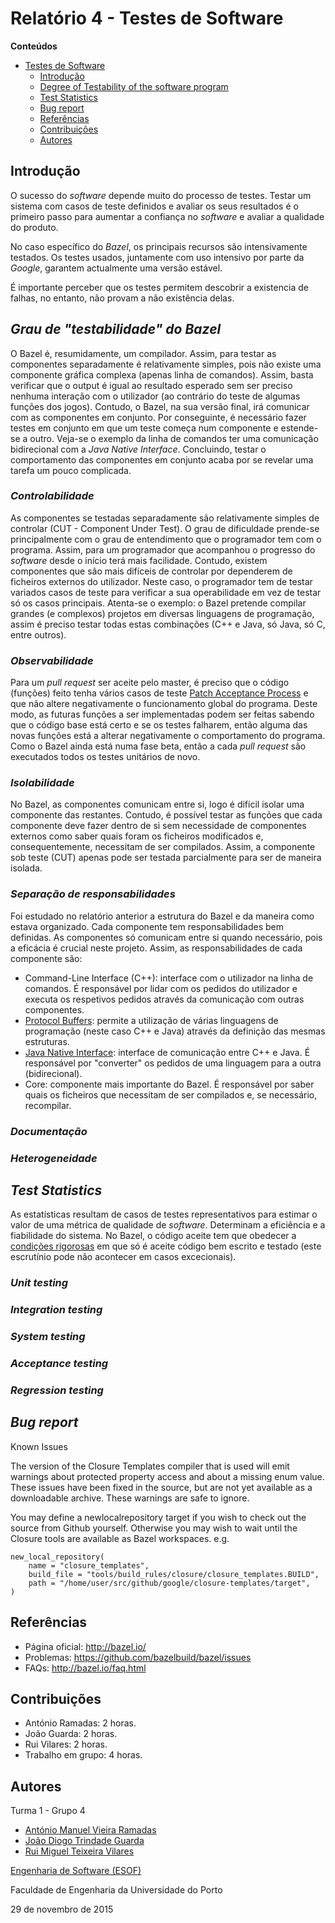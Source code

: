 # Relatório 4 - Testes de Software #

**Conteúdos**
- [Testes de Software](#relatório-4---testes-de-software)
	- [Introdução](#introdução)
	- [Degree of Testability of the software program](#degree-of-testability-of-the-software-program)
	- [Test Statistics](#test-statistics)
	- [Bug report](#bug-report)
	- [Referências](#referências)
	- [Contribuições](#contribuições)
	- [Autores](#autores)


## Introdução ##

O sucesso do *software* depende muito do processo de testes. Testar um sistema com casos de teste definidos e avaliar os seus resultados é o primeiro passo para aumentar a confiança no *software* e avaliar a qualidade do produto.

No caso específico do *Bazel*, os principais recursos são intensivamente testados. Os testes usados, juntamente com uso intensivo por parte da *Google*, garantem actualmente uma versão estável.

É importante perceber que os testes permitem descobrir a existencia de falhas, no entanto, não provam a não existência delas.

## *Grau de "testabilidade" do Bazel* ##

O Bazel é, resumidamente, um compilador. Assim, para testar as componentes separadamente é relativamente simples, pois não existe uma componente gráfica complexa (apenas linha de comandos). Assim, basta verificar que o output é igual ao resultado esperado sem ser preciso nenhuma interação com o utilizador (ao contrário do teste de algumas funções dos jogos). Contudo, o Bazel, na sua versão final, irá comunicar com as componentes em conjunto. Por conseguinte, é necessário fazer testes em conjunto em que um teste começa num componente e estende-se a outro. Veja-se o exemplo da linha de comandos ter uma comunicação bidirecional com a *Java Native Interface*. Concluindo, testar o comportamento das componentes em conjunto acaba por se revelar uma tarefa um pouco complicada.

### *Controlabilidade* ###

As componentes se testadas separadamente são relativamente simples de controlar (CUT - Component Under Test). O grau de dificuldade prende-se principalmente com o grau de entendimento que o programador tem com o programa. Assim, para um programador que acompanhou o progresso do *software* desde o início terá mais facilidade. Contudo, existem componentes que são mais difíceis de controlar por dependerem de ficheiros externos do utilizador. Neste caso, o programador tem de testar variados casos de teste para verificar a sua operabilidade em vez de testar só os casos principais. Atenta-se o exemplo: o Bazel pretende compilar grandes (e complexos) projetos em diversas linguagens de programação, assim é preciso testar todas estas combinações (C++ e Java, só Java, só C, entre outros).

### *Observabilidade* ###

Para um *pull request* ser aceite pelo master, é preciso que o código (funções) feito tenha vários casos de teste [Patch Acceptance Process](http://bazel.io/contributing.html) e que não altere negativamente o funcionamento global do programa. Deste modo, as futuras funções a ser implementadas podem ser feitas sabendo que o código base está certo e se os testes falharem, então alguma das novas funções está a alterar negativamente o comportamento do programa. Como o Bazel ainda está numa fase beta, então a cada *pull request* são executados todos os testes unitários de novo.

### *Isolabilidade* ###

No Bazel, as componentes comunicam entre si, logo é difícil isolar uma componente das restantes. Contudo, é possível testar as funções que cada componente deve fazer dentro de si sem necessidade de componentes externos como saber quais foram os ficheiros modificados e, consequentemente, necessitam de ser compilados. Assim, a componente sob teste (CUT) apenas pode ser testada parcialmente para ser de maneira isolada.

### *Separação de responsabilidades* ###

Foi estudado no relatório anterior a estrutura do Bazel e da maneira como estava organizado. Cada componente tem responsabilidades bem definidas. As componentes só comunicam entre si quando necessário, pois a eficácia é crucial neste projeto. Assim, as responsabilidades de cada componente são:
- Command-Line Interface (C++): interface com o utilizador na linha de comandos. É responsável por lidar com os pedidos do utilizador e executa os respetivos pedidos através da comunicação com outras componentes.
- [Protocol Buffers](https://developers.google.com/protocol-buffers/?hl=pt-PT): permite a utilização de várias linguagens de programação (neste caso C++ e Java) através da definição das mesmas estruturas.
- [Java Native Interface](https://en.wikipedia.org/wiki/Java_Native_Interface): interface de comunicação entre C++ e Java. É responsável por "converter" os pedidos de uma linguagem para a outra (bidirecional).
- Core: componente mais importante do Bazel. É responsável por saber quais os ficheiros que necessitam de ser compilados e, se necessário, recompilar.

### *Documentação* ###



### *Heterogeneidade* ###



## *Test Statistics* ##

As estatísticas resultam de casos de testes representativos para estimar o valor de uma métrica de qualidade de *software*. Determinam a eficiência e a fiabilidade do sistema. No Bazel, o código aceite tem que obedecer a [condições rigorosas](http://bazel.io/governance.html#core-contributors) em que só é aceite código bem escrito e testado (este escrutínio pode não acontecer em casos excecionais).

### *Unit testing* ###



### *Integration testing* ###



### *System testing* ###



### *Acceptance testing* ###



### *Regression testing* ###



## *Bug report* ##

Known Issues

The version of the Closure Templates compiler that is used will emit warnings about protected property access and about a missing enum value. These issues have been fixed in the source, but are not yet available as a downloadable archive. These warnings are safe to ignore.

You may define a newlocalrepository target if you wish to check out the source from Github yourself. Otherwise you may wish to wait until the Closure tools are available as Bazel workspaces. e.g.

```
new_local_repository(
    name = "closure_templates",
    build_file = "tools/build_rules/closure/closure_templates.BUILD",
    path = "/home/user/src/github/google/closure-templates/target",
)
```

## Referências ##

* Página oficial: http://bazel.io/
* Problemas: https://github.com/bazelbuild/bazel/issues
* FAQs: http://bazel.io/faq.html

## Contribuições ##
* António Ramadas: 2 horas.
* João Guarda: 2 horas.
* Rui Vilares: 2 horas.
* Trabalho em grupo: 4 horas.

## Autores ##

Turma 1 - Grupo 4

* [António Manuel Vieira Ramadas](https://github.com/antonio-ramadas)
* [João Diogo Trindade Guarda](https://github.com/Digas29)
* [Rui Miguel Teixeira Vilares](https://github.com/RuiVilares)

[Engenharia de Software (ESOF)](https://sigarra.up.pt/feup/pt/ucurr_geral.ficha_uc_view?pv_ocorrencia_id=368707)

Faculdade de Engenharia da Universidade do Porto

29 de novembro de 2015
